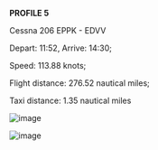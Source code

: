**PROFILE 5**

Cessna 206 EPPK - EDVV

Depart: 11:52, Arrive: 14:30;

Speed: 113.88 knots;

Flight distance: 276.52 nautical miles;

Taxi distance: 1.35 nautical miles

![image](https://github.com/user-attachments/assets/4da74dcc-b8fb-4c2c-beda-1e419bf5144b)

![image](https://github.com/user-attachments/assets/9b9c7405-f7bb-4001-9b96-f2b6b9903360)
